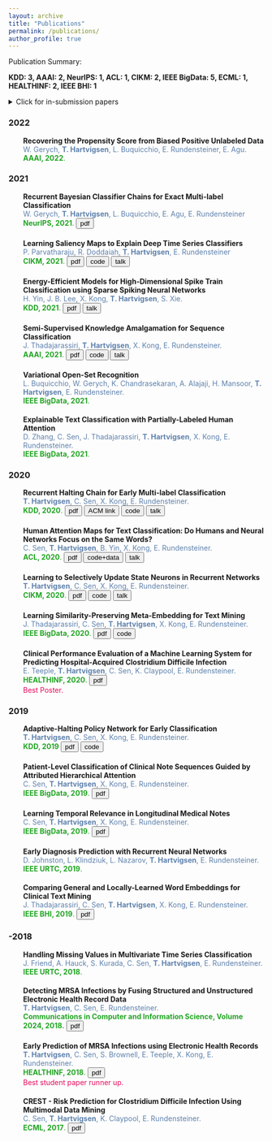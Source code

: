 ```yaml
---
layout: archive
title: "Publications"
permalink: /publications/
author_profile: true
---
```


<!--<li style="margin: 0; padding: 0px 0 0px 5px; list-style: none; background-image: url('../images/paper_icon.png'); background-repeat: no-repeat; background-position: left top; background-size: 20px;">
-->

Publication Summary:

**KDD: 3, AAAI: 2, NeurIPS: 1, ACL: 1, CIKM: 2, IEEE BigData: 5, ECML: 1, HEALTHINF: 2, IEEE BHI: 1**

<details>
  <summary>Click for in-submission papers</summary>
  <ul style="border-radius: 0px; margin: 0px 0;">
    <li style="margin: 0; padding: 0px 0 0px 5px; list-style: none">
      <strong>ToxiGen: Controlling Language Models to Generate Implied and Adversarial Toxicity</strong>
      <div style="color:#5e81ac">
      <b>T. Hartvigsen</b>, S. Gabriel, H. Palangi, M. Sap, D. Ray, E. Kamar.
      </div>
    </li>

    <li style="margin: 0; padding: 20px 0 0px 5px; list-style: none">
      <strong>Learning When to Stop and Classify Ongoing and Irregular Time Series</strong>
      <div style="color:#5e81ac">
      <b>T. Hartvigsen</b>, W. Gerych, J. Thadajarassiri, X. Kong, E. Rundensteiner.
      </div>
    </li>

    <li style="margin: 0; padding: 20px 0 0px 5px; list-style: none">
      <strong>Continuous-Time Attention Networks for Irregularly-Sampled Time Series Classification</strong>
      <div style="color:#5e81ac">
      <b>T. Hartvigsen</b>, J. Thadajarassiri, X. Kong, E. Rundensteiner.
      </div>
    </li>
    
    <li style="margin: 0; padding: 20px 0 0px 5px; list-style: none">
      <strong>Positive Unlabeled Learning with a Sequential Selection Bias</strong>
      <div style="color:#5e81ac">
      W. Gerych, <b>T. Hartvigsen</b>, L. Buquicchio, K. Chandrasekaran, A. Alajaji, H. Mansoor, E. Rundensteiner, E. Agu.
      </div>
    </li>

    <li style="margin: 0; padding: 20px 0 0px 5px; list-style: none">
      <strong>SAIL: Recurrent Classifier Chains with Incomplete Labels</strong>
      <div style="color:#5e81ac">
      W. Gerych, <b>T. Hartvigsen</b>, L. Buquicchio, E. Rundensteiner, E. Agu.
      </div>
    </li>

    <li style="margin: 0; padding: 20px 0 0px 5px; list-style: none">
      <strong>SkipSNN: Efficiently Classifying Sparse and Noisy Spike Trains</strong>
      <div style="color:#5e81ac">
      H. Yin, X. Kong, L. Liu, X. Dai, <b>T. Hartvigsen</b>.
      </div>
    </li>

    <li style="margin: 0; padding: 20px 0 0px 5px; list-style: none">
      <strong>Crowd-MIA: A Crowdsourced Dataset for Multi-grained Weakly Supervised Learning</strong>
      <div style="color:#5e81ac">
      R. Hu, D. Zhang, D. Tao, <b>T. Hartvigsen</b>, H. Feng, E. Rundensteiner.
      </div>
    </li>

    <li style="margin: 0; padding: 20px 0 0px 5px; list-style: none">
      <strong>Multi-State Brain Network Discovery</strong>
      <div style="color:#5e81ac">
      H. Yin, X. Liu, X. Kong, <b>T. Hartvigsen</b>, Y. Li.
      </div>
    </li>

  </ul>
</details>

<h3 itemprop="name">2022</h3>
<ul style="border-radius: 0px; margin: 0px 0;">

  <li style="margin: 0; padding: 0px 0 0px 5px; list-style: none">
  <strong>Recovering the Propensity Score from Biased Positive Unlabeled Data</strong>
  <div style="color:#5e81ac">
   W. Gerych, <b>T. Hartvigsen</b>, L. Buquicchio, E. Rundensteiner, E. Agu.
  </div>
  <div style="color:#21a423">
   <strong>AAAI, 2022</strong>.
  </div>
  </li>

</ul>

<h3 itemprop="name">2021</h3>
<ul style="border-radius: 0px; margin: 0px 0;">
  <li style="margin: 0; padding: 0px 0 0px 5px; list-style: none">
  <strong>Recurrent Bayesian Classifier Chains for Exact Multi-label Classification</strong>

  <div style="color:#5e81ac">
   W. Gerych, <b>T. Hartvigsen</b>, L. Buquicchio, E. Agu, E. Rundensteiner
  </div>
  <div style="color:#21a423">
   <strong>NeurIPS, 2021</strong>.
   <button onclick="location.href='https://proceedings.neurips.cc/paper/2021/file/859bf1416b8b8761c5d588dee78dc65f-Paper.pdf'" type="button">pdf</button>
  </div>
  </li>

  <li style="margin: 0; padding: 20px 0 0px 5px; list-style: none">
  <strong>Learning Saliency Maps to Explain Deep Time Series Classifiers</strong>
  <div style="color:#5e81ac">
    P. Parvatharaju, R. Doddaiah, <b>T. Hartvigsen</b>, E. Rundensteiner
  </div>

  <div style="color:#21a423">
   <strong>CIKM, 2021</strong>.
   <button onclick="location.href='../papers/cikm21.pdf'" type="button">pdf</button>
   <button onclick="location.href='https://github.com/kingspp/timeseries-explain'" type="button">code</button>
   <button onclick="location.href='https://dl.acm.org/doi/abs/10.1145/3459637.3482446'" type="button">talk</button>
  </div>

  </li>

  <li style="margin: 0; padding: 20px 0 0px 5px; list-style: none">
  <strong>Energy-Efficient Models for High-Dimensional Spike Train Classification using Sparse Spiking Neural Networks</strong>
  <div style="color:#5e81ac">
    H. Yin, J. B. Lee, X. Kong, <b>T. Hartvigsen</b>, S. Xie.
  </div>

  <div style="color:#21a423">
    <strong>KDD, 2021</strong>.
    <button onclick="location.href='../papers/kdd21.pdf'" type="button">pdf</button>
    <button onclick="location.href='https://dl.acm.org/doi/abs/10.1145/344758.3467252'" type="button">talk</button>
  </div>
  </li>

 <li style="margin: 0; padding: 20px 0 0px 5px; list-style: none">
  <strong>Semi-Supervised Knowledge Amalgamation for Sequence Classification</strong>
  <div style="color:#5e81ac">
  J. Thadajarassiri, <strong>T. Hartvigsen</strong>, X. Kong, E. Rundensteiner.
  </div>

  <div style="color:#21a423">
  <strong>AAAI, 2021</strong>.
    <button onclick="location.href='../papers/aaai21.pdf'" type="button">pdf</button>
    <button onclick="location.href='https://github.com/jida-thada/ska'" type="button">code</button>
    <button onclick="location.href='https://slideslive.com/38947947/semisupervised-knowledge-amalgamation-for-sequence-classification?ref=account-79851-latest'" type="code">talk</button>
  </div>

 </li>
 <li style="margin: 0; padding: 20px 0 0px 5px; list-style: none">
   <strong>Variational Open-Set Recognition</strong>
   <div style="color:#5e81ac">
   L. Buquicchio, W. Gerych, K. Chandrasekaran, A. Alajaji, H. Mansoor, <b>T. Hartvigsen</b>, E. Rundensteiner.
   </div>
   <div style="color:#21a423">
   <strong>IEEE BigData, 2021</strong>.
   </div>
 </li>

 <li style="margin: 0; padding: 20px 0 0px 5px; list-style: none">
   <strong>Explainable Text Classification with Partially-Labeled Human Attention</strong>
   <div style="color:#5e81ac">
   D. Zhang, C. Sen,  J. Thadajarassiri, <b>T. Hartvigsen</b>, X. Kong, E. Rundensteiner.
   </div>
   <div style="color:#21a423">
   <strong>IEEE BigData, 2021</strong>.
   </div>
 </li>

</ul>

<h3 itemprop="name">2020</h3>
<ul style="border-radius: 0px; margin: 0px 0;">
 <li style="margin: 0; padding: 0px 0 0px 5px; list-style: none">
  <strong>Recurrent Halting Chain for Early Multi-label Classification</strong>
  <div style="color:#5e81ac">
  <strong>T. Hartvigsen</strong>, C. Sen, X. Kong, E. Rundensteiner.
  </div>

  <div style="color:#21a423">
  <strong>KDD, 2020</strong>.
    <button onclick="location.href='../papers/kdd20.pdf'" type="button">pdf</button>
    <button onclick="location.href='https://dl.acm.org/doi/10.1145/3394486.3403191'" type="button">ACM link</button>
    <button onclick="location.href='https://github.com/Thartvigsen/RecurrentHaltingChain'" type="button">code</button>
    <button onclick="location.href='https://youtu.be/Z1_jFf4DrtI'" type="button">talk</button>
  </div>
 </li>

 <li style="margin: 0; padding: 20px 0 0px 5px; list-style: none">
  <strong>Human Attention Maps for Text Classification: Do Humans and Neural Networks Focus on the Same Words?</strong>
  <div style="color:#5e81ac">
  C. Sen, <strong>T. Hartvigsen</strong>, B. Yin, X. Kong, E. Rundensteiner.
  </div>

  <div style="color:#21a423">
  <strong>ACL, 2020</strong>.
    <button onclick="location.href='../papers/acl20.pdf'" type="button">pdf</button>
    <button onclick="location.href='http://davis.wpi.edu/dsrg/PROJECTS/YELPHAT/index.html'" type="button">code+data</button>
    <button onclick="location.href='http://slideslive.com/38929024'" type="button">talk</button>
  </div>

 </li>

 <li style="margin: 0; padding: 20px 0 0px 5px; list-style: none">
  <strong>Learning to Selectively Update State Neurons in Recurrent Networks</strong>
  <div style="color:#5e81ac">
  <strong>T. Hartvigsen</strong>, C. Sen, X. Kong, E. Rundensteiner.
  </div>

  <div style="color:#21a423">
  <strong>CIKM, 2020</strong>.
    <button onclick="location.href='../papers/cikm20.pdf'" type="button">pdf</button>
    <button onclick="location.href='https://github.com/thartvigsen/sarnn'" type="button">code</button>
    <button onclick="location.href='https://www.youtube.com/watch?v=OFIax-TLvcw'" type="button">talk</button>
  </div>
  
  <div>
  </div>
 </li>

 <li style="margin: 0; padding: 20px 0 0px 5px; list-style: none">
  <strong>Learning Similarity-Preserving Meta-Embedding for Text Mining</strong>
  <div style="color:#5e81ac">
  J. Thadajarassiri, C. Sen, <strong>T. Hartvigsen</strong>, X. Kong, E. Rundensteiner.
  </div>

  <div style="color:#21a423">
  <strong>IEEE BigData, 2020</strong>.
    <button onclick="location.href='../papers/bigdata20.pdf'" type="button">pdf</button>
    <button onclick="location.href='https://github.com/jida-thada/simme'" type="button">code</button>
  </div>

 </li>

 <li style="margin: 0; padding: 20px 0 0px 5px; list-style: none">
  <strong>Clinical Performance Evaluation of a Machine Learning System for Predicting Hospital-Acquired Clostridium Difficile Infection</strong>
  <div style="color:#5e81ac">
  E. Teeple, <strong>T. Hartvigsen</strong>, C. Sen, K. Claypool, E. Rundensteiner.
  </div>

  <div style="color:#21a423">
    <strong>HEALTHINF, 2020</strong>.
    <button onclick="location.href='https://www.scitepress.org/PublicationsDetail.aspx?ID=23u2EM1O4ro%3d&t=1'" type="button">pdf</button>
  </div>
  <div style="color:#E30B5C">
    Best Poster.
  </div>
 </li>
</ul>

<h3 itemprop="name">2019</h3>
<ul style="border-radius: 0px; margin: 0px 0;">
 <li style="margin: 0; padding: 0px 0 0px 5px; list-style: none">
  <strong>Adaptive-Halting Policy Network for Early Classification</strong>
  <div style="color:#5e81ac">
  <strong>T. Hartvigsen</strong>, C. Sen, X. Kong, E. Rundensteiner. 
  </div>

  <div style="color:#21a423">
   <strong>KDD, 2019</strong>
   <button onclick="location.href='../papers/kdd19.pdf'" type="button">pdf</button>
   <button onclick="location.href='https://github.com/Thartvigsen/EARLIEST'" type="button">code</button>
  </div>

  <div>
  </div>
 </li>
 
 <li style="margin: 0; padding: 20px 0 0px 5px; list-style: none">
  <strong>Patient-Level Classification of Clinical Note Sequences Guided by Attributed Hierarchical Attention</strong>
  <div style="color:#5e81ac">
  C. Sen, <strong>T. Hartvigsen</strong>, X. Kong, E. Rundensteiner. 
  </div>

  <div style="color:#21a423">
   <strong>IEEE BigData, 2019</strong>.
   <button onclick="location.href='https://ieeexplore.ieee.org/abstract/document/9006403'" type="button">pdf</button>
  </div>
 </li>
 
 <li style="margin: 0; padding: 20px 0 0px 5px; list-style: none">
  <strong>Learning Temporal Relevance in Longitudinal Medical Notes</strong>
  <div style="color:#5e81ac">
  C. Sen, <strong>T. Hartvigsen</strong>, X. Kong, E. Rundensteiner. 
  </div>

  <div style="color:#21a423">
   <strong>IEEE BigData, 2019</strong>.
   <button onclick="location.href='https://ieeexplore.ieee.org/abstract/document/9006400'" type="button">pdf</button>
  </div>
 </li>
 
 <li style="margin: 0; padding: 20px 0 0px 5px; list-style: none">
  <strong>Early Diagnosis Prediction with Recurrent Neural Networks</strong>
  <div style="color:#5e81ac">
  D. Johnston, L. Klindziuk, L. Nazarov, <b>T. Hartvigsen</b>, E. Rundensteiner.
  </div>

  <div style="color:#21a423">
  <strong>IEEE URTC, 2019</strong>.
  </div>
 </li>
 
 <li style="margin: 0; padding: 20px 0 0px 5px; list-style: none">
  <strong>Comparing General and Locally-Learned Word Embeddings for Clinical Text Mining</strong>
  <div style="color:#5e81ac">
  J. Thadajarassiri, C. Sen, <b>T. Hartvigsen</b>, X. Kong, E. Rundensteiner.
  </div>

  <div style="color:#21a423">
   <strong>IEEE BHI, 2019</strong>.
   <button onclick="location.href='../papers/bhi19.pdf'" type="button">pdf</button>
  </div>
 </li>
</ul>

<h3 itemprop="name">-2018</h3>
<ul style="border-radius: 0px; margin: 0px 0;">
 <li style="margin: 0; padding: 0px 0 0px 5px; list-style: none">
  <strong>Handling Missing Values in Multivariate Time Series Classification</strong>
  <div style="color:#5e81ac">
  J. Friend, A. Hauck, S. Kurada, C. Sen, <b>T. Hartvigsen</b>, E. Rundensteiner.
  </div>

  <div style="color:#21a423">
  <strong>IEEE URTC, 2018</strong>.
  </div>
 </li>
 
 <li style="margin: 0; padding: 20px 0 0px 5px; list-style: none">
  <strong>Detecting MRSA Infections by Fusing Structured and Unstructured Electronic Health Record Data</strong>
  <div style="color:#5e81ac">
  <b>T. Hartvigsen</b>, C. Sen, E. Rundensteiner.
  </div>

  <div style="color:#21a423">
   <strong>Communications in Computer and Information Science, Volume 2024, 2018.</strong>
   <button onclick="location.href='https://link.springer.com/chapter/20.2007/978-3-030-29196-9_21'" type="button">pdf</button>
  </div>
 </li>
 
 <li style="margin: 0; padding: 20px 0 0px 5px; list-style: none">
  <strong>Early Prediction of MRSA Infections using Electronic Health Records</strong>
  <div style="color:#5e81ac">
  <b>T. Hartvigsen</b>, C. Sen, S. Brownell, E. Teeple, X. Kong, E. Rundensteiner.
  </div>

  <div style="color:#21a423">
   <strong>HEALTHINF, 2018</strong>.
   <button onclick="location.href='http://www.scitepress.org/Papers/2018/65996/65996.pdf'" type="button">pdf</button>
  </div>

  <div style="color:#E30B5C">
   Best student paper runner up.
  </div>
 </li>

 <li style="margin: 0; padding: 20px 0 0px 5px; list-style: none">
  <strong>CREST - Risk Prediction for Clostridium Difficile Infection Using Multimodal Data Mining</strong>
  <div style="color:#5e81ac">
  C. Sen, <b>T. Hartvigsen</b>, K. Claypool, E. Rundensteiner.
  </div>

  <div style="color:#21a423">
   <strong>ECML, 2017</strong>.
   <button onclick="location.href='../papers/ecml17.pdf'" type="button">pdf</button>
  </div>
 </li>
</ul>

